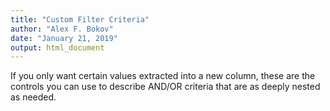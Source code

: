 ```yaml
---
title: "Custom Filter Criteria"
author: "Alex F. Bokov"
date: "January 21, 2019"
output: html_document
---
```


If you only want certain values extracted into a new column, these are the 
controls you can use to describe AND/OR criteria that are as deeply nested as 
needed.
